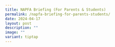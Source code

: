 ```yaml
---
title: NAPFA Briefing (For Parents & Students)
permalink: /napfa-briefing-for-parents-students/
date: 2024-04-17
layout: post
description: ""
image: ""
variant: tiptap
---
```

